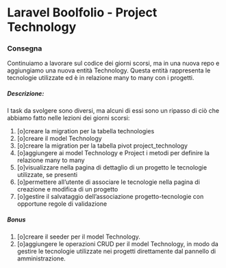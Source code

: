 # Laravel Boolfolio - Project Technology


### Consegna
Continuiamo a lavorare sul codice dei giorni scorsi, ma in una nuova repo e aggiungiamo una nuova entità Technology. Questa entità rappresenta le tecnologie utilizzate ed è in relazione many to many con i progetti.
##### Descrizione:
I task da svolgere sono diversi, ma alcuni di essi sono un ripasso di ciò che abbiamo fatto nelle lezioni dei giorni scorsi:

1. [o]creare la migration per la tabella technologies
2. [o]creare il model Technology
3. [o]creare la migration per la tabella pivot project_technology
4. [o]aggiungere ai model Technology e Project i metodi per definire la relazione many to many
5. [o]visualizzare nella pagina di dettaglio di un progetto le tecnologie utilizzate, se presenti
6. [o]permettere all’utente di associare le tecnologie nella pagina di creazione e modifica di un progetto
7. [o]gestire il salvataggio dell’associazione progetto-tecnologie con opportune regole di validazione

##### Bonus
1. [o]creare il seeder per il model Technology.
2. [o]aggiungere le operazioni CRUD per il model Technology, in modo da gestire le tecnologie utilizzate nei progetti direttamente dal pannello di amministrazione.